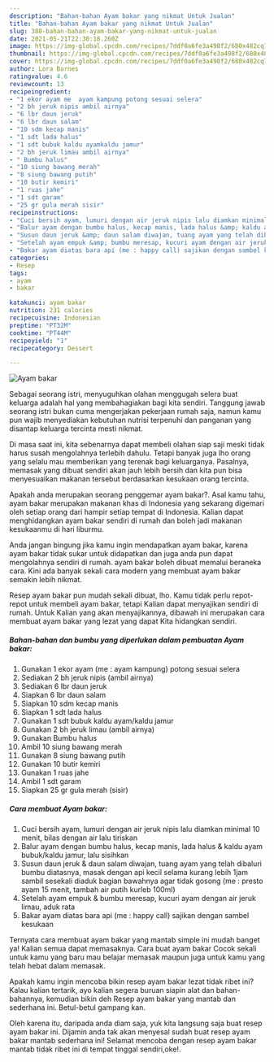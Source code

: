 ```yaml
---
description: "Bahan-bahan Ayam bakar yang nikmat Untuk Jualan"
title: "Bahan-bahan Ayam bakar yang nikmat Untuk Jualan"
slug: 388-bahan-bahan-ayam-bakar-yang-nikmat-untuk-jualan
date: 2021-05-21T22:30:18.260Z
image: https://img-global.cpcdn.com/recipes/7ddf0a6fe3a498f2/680x482cq70/ayam-bakar-foto-resep-utama.jpg
thumbnail: https://img-global.cpcdn.com/recipes/7ddf0a6fe3a498f2/680x482cq70/ayam-bakar-foto-resep-utama.jpg
cover: https://img-global.cpcdn.com/recipes/7ddf0a6fe3a498f2/680x482cq70/ayam-bakar-foto-resep-utama.jpg
author: Lora Barnes
ratingvalue: 4.6
reviewcount: 13
recipeingredient:
- "1 ekor ayam me  ayam kampung potong sesuai selera"
- "2 bh jeruk nipis ambil airnya"
- "6 lbr daun jeruk"
- "6 lbr daun salam"
- "10 sdm kecap manis"
- "1 sdt lada halus"
- "1 sdt bubuk kaldu ayamkaldu jamur"
- "2 bh jeruk limau ambil airnya"
- " Bumbu halus"
- "10 siung bawang merah"
- "8 siung bawang putih"
- "10 butir kemiri"
- "1 ruas jahe"
- "1 sdt garam"
- "25 gr gula merah sisir"
recipeinstructions:
- "Cuci bersih ayam, lumuri dengan air jeruk nipis lalu diamkan minimal 10 menit, bilas dengan air lalu tiriskan"
- "Balur ayam dengan bumbu halus, kecap manis, lada halus &amp; kaldu ayam bubuk/kaldu jamur, lalu sisihkan"
- "Susun daun jeruk &amp; daun salam diwajan, tuang ayam yang telah dibaluri bumbu diatasnya, masak dengan api kecil selama kurang lebih 1jam sambil sesekali diaduk bagian bawahnya agar tidak gosong (me : presto ayam 15 menit, tambah air putih kurleb 100ml)"
- "Setelah ayam empuk &amp; bumbu meresap, kucuri ayam dengan air jeruk limau, aduk rata"
- "Bakar ayam diatas bara api (me : happy call) sajikan dengan sambel kesukaan"
categories:
- Resep
tags:
- ayam
- bakar

katakunci: ayam bakar 
nutrition: 231 calories
recipecuisine: Indonesian
preptime: "PT32M"
cooktime: "PT44M"
recipeyield: "1"
recipecategory: Dessert

---
```



![Ayam bakar](https://img-global.cpcdn.com/recipes/7ddf0a6fe3a498f2/680x482cq70/ayam-bakar-foto-resep-utama.jpg)

Sebagai seorang istri, menyuguhkan olahan menggugah selera buat keluarga adalah hal yang membahagiakan bagi kita sendiri. Tanggung jawab seorang istri bukan cuma mengerjakan pekerjaan rumah saja, namun kamu pun wajib menyediakan kebutuhan nutrisi terpenuhi dan panganan yang disantap keluarga tercinta mesti nikmat.

Di masa  saat ini, kita sebenarnya dapat membeli olahan siap saji meski tidak harus susah mengolahnya terlebih dahulu. Tetapi banyak juga lho orang yang selalu mau memberikan yang terenak bagi keluarganya. Pasalnya, memasak yang dibuat sendiri akan jauh lebih bersih dan kita pun bisa menyesuaikan makanan tersebut berdasarkan kesukaan orang tercinta. 



Apakah anda merupakan seorang penggemar ayam bakar?. Asal kamu tahu, ayam bakar merupakan makanan khas di Indonesia yang sekarang digemari oleh setiap orang dari hampir setiap tempat di Indonesia. Kalian dapat menghidangkan ayam bakar sendiri di rumah dan boleh jadi makanan kesukaanmu di hari liburmu.

Anda jangan bingung jika kamu ingin mendapatkan ayam bakar, karena ayam bakar tidak sukar untuk didapatkan dan juga anda pun dapat mengolahnya sendiri di rumah. ayam bakar boleh dibuat memalui beraneka cara. Kini ada banyak sekali cara modern yang membuat ayam bakar semakin lebih nikmat.

Resep ayam bakar pun mudah sekali dibuat, lho. Kamu tidak perlu repot-repot untuk membeli ayam bakar, tetapi Kalian dapat menyajikan sendiri di rumah. Untuk Kalian yang akan menyajikannya, dibawah ini merupakan cara membuat ayam bakar yang lezat yang dapat Kita hidangkan sendiri.

<!--inarticleads1-->

##### Bahan-bahan dan bumbu yang diperlukan dalam pembuatan Ayam bakar:

1. Gunakan 1 ekor ayam (me : ayam kampung) potong sesuai selera
1. Sediakan 2 bh jeruk nipis (ambil airnya)
1. Sediakan 6 lbr daun jeruk
1. Siapkan 6 lbr daun salam
1. Siapkan 10 sdm kecap manis
1. Siapkan 1 sdt lada halus
1. Gunakan 1 sdt bubuk kaldu ayam/kaldu jamur
1. Gunakan 2 bh jeruk limau (ambil airnya)
1. Gunakan  Bumbu halus
1. Ambil 10 siung bawang merah
1. Gunakan 8 siung bawang putih
1. Gunakan 10 butir kemiri
1. Gunakan 1 ruas jahe
1. Ambil 1 sdt garam
1. Siapkan 25 gr gula merah (sisir)




<!--inarticleads2-->

##### Cara membuat Ayam bakar:

1. Cuci bersih ayam, lumuri dengan air jeruk nipis lalu diamkan minimal 10 menit, bilas dengan air lalu tiriskan
1. Balur ayam dengan bumbu halus, kecap manis, lada halus &amp; kaldu ayam bubuk/kaldu jamur, lalu sisihkan
1. Susun daun jeruk &amp; daun salam diwajan, tuang ayam yang telah dibaluri bumbu diatasnya, masak dengan api kecil selama kurang lebih 1jam sambil sesekali diaduk bagian bawahnya agar tidak gosong (me : presto ayam 15 menit, tambah air putih kurleb 100ml)
1. Setelah ayam empuk &amp; bumbu meresap, kucuri ayam dengan air jeruk limau, aduk rata
1. Bakar ayam diatas bara api (me : happy call) sajikan dengan sambel kesukaan




Ternyata cara membuat ayam bakar yang mantab simple ini mudah banget ya! Kalian semua dapat memasaknya. Cara buat ayam bakar Cocok sekali untuk kamu yang baru mau belajar memasak maupun juga untuk kamu yang telah hebat dalam memasak.

Apakah kamu ingin mencoba bikin resep ayam bakar lezat tidak ribet ini? Kalau kalian tertarik, ayo kalian segera buruan siapin alat dan bahan-bahannya, kemudian bikin deh Resep ayam bakar yang mantab dan sederhana ini. Betul-betul gampang kan. 

Oleh karena itu, daripada anda diam saja, yuk kita langsung saja buat resep ayam bakar ini. Dijamin anda tak akan menyesal sudah buat resep ayam bakar mantab sederhana ini! Selamat mencoba dengan resep ayam bakar mantab tidak ribet ini di tempat tinggal sendiri,oke!.

